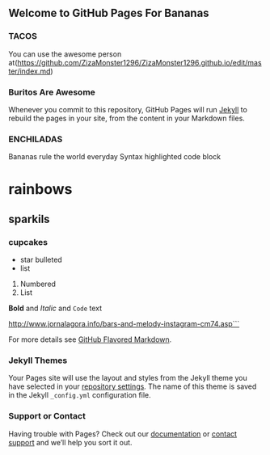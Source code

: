 ## Welcome to GitHub Pages For Bananas
### TACOS

You can use the awesome person at(https://github.com/ZizaMonster1296/ZizaMonster1296.github.io/edit/master/index.md) 
### Buritos Are Awesome
Whenever you commit to this repository, GitHub Pages will run [Jekyll](https://jekyllrb.com/) to rebuild the pages in your site, from the content in your Markdown files.

### ENCHILADAS

Bananas rule the world everyday
Syntax highlighted code block
# rainbows
## sparkils
### cupcakes

- star bulleted
- list

1. Numbered
2. List

**Bold** and _Italic_ and `Code` text


http://www.jornalagora.info/bars-and-melody-instagram-cm74.asp```

For more details see [GitHub Flavored Markdown](https://guides.github.com/features/mastering-markdown/).

### Jekyll Themes

Your Pages site will use the layout and styles from the Jekyll theme you have selected in your [repository settings](https://github.com/ZizaMonster1296/ZizaMonster1296.github.io/settings). The name of this theme is saved in the Jekyll `_config.yml` configuration file.

### Support or Contact

Having trouble with Pages? Check out our [documentation](https://help.github.com/categories/github-pages-basics/) or [contact support](https://github.com/contact) and we’ll help you sort it out.
